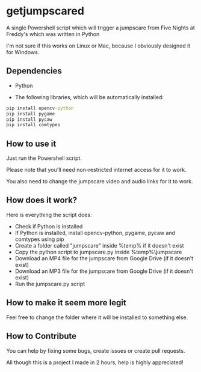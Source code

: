# getjumpscared

A single Powershell script which will trigger a jumpscare from Five Nights at Freddy's which was written in Python    

I'm not sure if this works on Linux or Mac, because I obviously designed it for Windows.  

## Dependencies

- Python  

- The following libraries, which will be automatically installed:  

```bat
pip install opencv-python
pip install pygame
pip install pycaw
pip install comtypes
```

## How to use it

Just run the Powershell script.  

Please note that you'll need non-restricted internet access for it to work.  

You also need to change the jumpscare video and audio links for it to work.  

## How does it work?

Here is everything the script does:  

- Check if Python is installed  
- If Python is installed, install opencv-python, pygame, pycaw and comtypes using pip  
- Create a folder called "jumpscare" inside %temp% if it doesn't exist  
- Copy the python script to jumpscare.py inside %temp%\jumpscare  
- Download an MP4 file for the jumpscare from Google Drive (if it doesn't exist)  
- Download an MP3 file for the jumpscare from Google Drive (if it doesn't exist)  
- Run the jumpscare.py script  

## How to make it seem more legit

Feel free to change the folder where it will be installed to something else.  

## How to Contribute

You can help by fixing some bugs, create issues or create pull requests.  

All though this is a project I made in 2 hours, help is highly appreciated!
